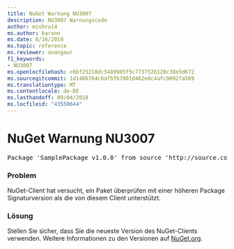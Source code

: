 ```yaml
---
title: NuGet Warnung NU3007
description: NU3007 Warnungscode
author: mishra14
ms.author: karann
ms.date: 8/16/2018
ms.topic: reference
ms.reviewer: anangaur
f1_keywords:
- NU3007
ms.openlocfilehash: c6bf25218dc5489985f5c773752b120c38e5d672
ms.sourcegitcommit: 1d1406764c6af5fb7801d462e0c4afc9092fa569
ms.translationtype: MT
ms.contentlocale: de-DE
ms.lasthandoff: 09/04/2018
ms.locfileid: "43550644"
---
```

# <a name="nuget-warning-nu3007"></a>NuGet Warnung NU3007

<pre>Package 'SamplePackage v1.0.0' from source 'http://source.com/index.json': The package signature format version is not supported. Updating your client may solve this problem.</pre>

### <a name="issue"></a>Problem

NuGet-Client hat versucht, ein Paket überprüfen mit einer höheren Package Signaturversion als die von diesem Client unterstützt.


### <a name="solution"></a>Lösung

Stellen Sie sicher, dass Sie die neueste Version des NuGet-Clients verwenden. Weitere Informationen zu den Versionen auf [NuGet.org](https://www.nuget.org/downloads).


